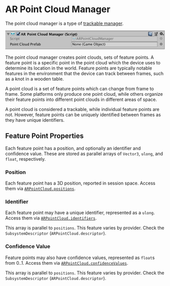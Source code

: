 # AR Point Cloud Manager

The point cloud manager is a type of [trackable manager](trackable-managers.md).

![alt text](images/ar-point-cloud-manager.png "AR Point Cloud Manager")

The point cloud manager creates point clouds, sets of feature points. A feature point is a specific point in the point cloud which the device uses to determine its location in the world. Feature points are typically notable features in the environment that the device can track between frames, such as a knot in a wooden table.

A point cloud is a set of feature points which can change from frame to frame. Some platforms only produce one point cloud, while others organize their feature points into different point clouds in different areas of space.

A point cloud is considered a trackable, while individual feature points are not. However, feature points can be uniquely identified between frames as they have unique identifiers.

## Feature Point Properties

Each feature point has a position, and optionally an identifier and confidence value. These are stored as parallel arrays of `Vector3`, `ulong`, and `float`, respectively.

### Position

Each feature point has a 3D position, reported in session space. Access them via [`ARPointCloud.positions`](../api/UnityEngine.XR.ARFoundation.ARPointCloud.html##UnityEngine_XR_ARFoundation_ARPointCloudManager_positions).

### Identifier

Each feature point may have a unique identifier, represented as a `ulong`. Access them via [`ARPointCloud.identifiers`](../api/UnityEngine.XR.ARFoundation.ARPointCloud.html##UnityEngine_XR_ARFoundation_ARPointCloudManager_identifiers).

This array is parallel to `positions`. This feature varies by provider. Check the `SubsystemDescriptor` (`ARPointCloud.descriptor`).

### Confidence Value

Feature points may also have confidence values, represented as `float`s from 0..1. Access them via [`ARPointCloud.confidenceValues`](../api/UnityEngine.XR.ARFoundation.ARPointCloud.html##UnityEngine_XR_ARFoundation_ARPointCloudManager_confidenceValues).

This array is parallel to `positions`. This feature varies by provider. Check the `SubsystemDescriptor` (`ARPointCloud.descriptor`).
